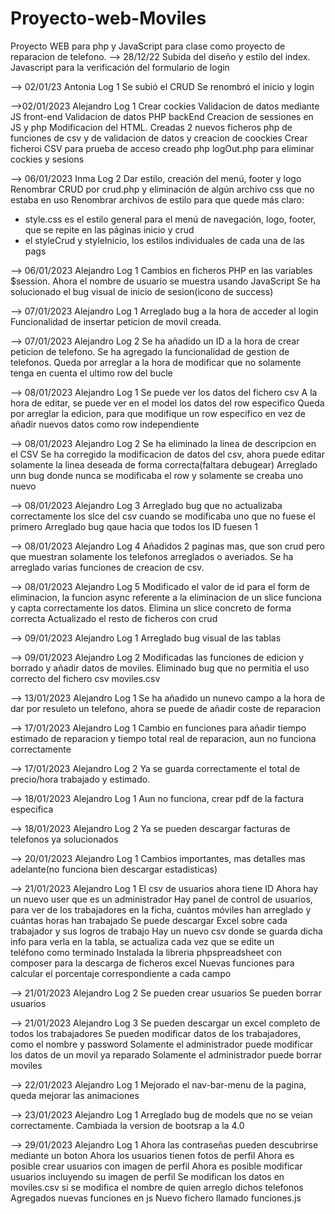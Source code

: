 # Proyecto-web-Moviles
Proyecto WEB para php y JavaScript para clase como proyecto de reparacion de telefono.
--> 28/12/22
Subida del diseño y estilo del index.
Javascript para la verificación del formulario de login

--> 02/01/23 Antonia Log 1
Se subió el CRUD
Se renombró el inicio y login

-->02/01/2023 Alejandro Log 1
Crear cockies
Validacion de datos mediante JS front-end
Validacion de datos PHP backEnd
Creacion de sessiones en JS y php
Modificacion del HTML.
Creadas 2 nuevos ficheros php de funciones de csv y de validacion de datos y creacion de coockies
Crear ficheroi CSV para prueba de acceso
creado php logOut.php para eliminar cockies y sesions

--> 06/01/2023 Inma Log 2
Dar estilo, creación del menú, footer y logo
Renombrar CRUD por crud.php y eliminación de algún archivo css que no estaba en uso
Renombrar archivos de estilo para que quede más claro:
- style.css es el estilo general para el menú de navegación, logo, footer, que se repite en las páginas inicio y crud
- el styleCrud y styleInicio, los estilos individuales de cada una de las pags

--> 06/01/2023 Alejandro Log 1
Cambios en ficheros PHP en las variables $session.
Ahora el nombre de usuario se muestra usando JavaScript
Se ha solucionado el bug visual de inicio de sesion(icono de success)

--> 07/01/2023 Alejandro Log 1
Arreglado bug a la hora de acceder al login
Funcionalidad de insertar peticion de movil creada.

--> 07/01/2023 Alejandro Log 2
Se ha añadido un ID a la hora de crear peticion de telefono.
Se ha agregado la funcionalidad de gestion de telefonos.
Queda por arreglar a la hora de modificar que no solamente tenga en cuenta el ultimo row del bucle

--> 08/01/2023 Alejandro Log 1
Se puede ver los datos del fichero csv
A la hora de editar, se puede ver en el model los datos del row especifico
Queda por arreglar la edicion, para que modifique un row especifico en vez de añadir nuevos datos como row independiente

--> 08/01/2023 Alejandro Log 2
Se ha eliminado la linea de descripcion en el CSV
Se ha corregido la modificacion de datos del csv, ahora puede editar solamente la linea deseada de forma correcta(faltara debugear)
Arreglado unn bug donde nunca se modificaba el row y solamente se creaba uno nuevo

--> 08/01/2023 Alejandro Log 3
Arreglado bug que no actualizaba correctamente los slce del csv cuando se modificaba uno que no fuese el primero
Arreglado bug qaue hacia que todos los ID fuesen 1

--> 08/01/2023 Alejandro Log 4
Añadidos 2 paginas mas, que son crud pero que muestran solamente los telefonos arreglados o averiados.
Se ha arreglado varias funciones de creacion de csv.

--> 08/01/2023 Alejandro Log 5
Modificado el valor de id para el form de eliminacion, la funcion async referente a la eliminacion de un slice funciona y capta correctamente los datos.
Elimina un slice concreto de forma correcta
Actualizado el resto de ficheros con crud

--> 09/01/2023 Alejandro Log 1
Arreglado bug visual de las tablas

--> 09/01/2023 Alejandro Log 2
Modificadas las funciones de edicion y borrado y añadir datos de moviles.
Eliminado bug que no permitia el uso correcto del fichero csv moviles.csv

--> 13/01/2023 Alejandro Log 1
Se ha añadido un nunevo campo a la hora de dar por resuleto un telefono, ahora se puede de añadir coste de reparacion

--> 17/01/2023 Alejandro Log 1
Cambio en funciones para añadir tiempo estimado de reparacion y tiempo total real de reparacion, aun no funciona correctamente

--> 17/01/2023 Alejandro Log 2
Ya se guarda correctamente el total de precio/hora trabajado y estimado.

--> 18/01/2023 Alejandro Log 1
Aun no funciona, crear pdf de la factura especifica

--> 18/01/2023 Alejandro Log 2
Ya se pueden descargar facturas de telefonos ya solucionados

--> 20/01/2023 Alejandro Log 1
Cambios importantes, mas detalles mas adelante(no funciona bien descargar estadisticas)

--> 21/01/2023 Alejandro Log 1
El csv de usuarios ahora tiene ID
Ahora hay un nuevo user que es un administrador
Hay panel de control de usuarios, para ver de los trabajadores en la ficha, cuántos móviles han arreglado y cuántas horas han trabajado
Se puede descargar Excel sobre cada trabajador y sus logros de trabajo
Hay un nuevo csv donde se guarda dicha info para verla en la tabla, se actualiza cada vez que se edite un teléfono como terminado
Instalada la libreria phpspreadsheet con composer para la descarga de ficheros excel
Nuevas funciones para calcular el porcentaje correspondiente a cada campo

--> 21/01/2023 Alejandro Log 2
Se pueden crear usuarios
Se pueden borrar usuarios

--> 21/01/2023 Alejandro Log 3
Se pueden descargar un excel completo de todos los trabajadores
Se pueden modificar datos de los trabajadores, como el nombre y password
Solamente el administrador puede modificar los datos de un movil ya reparado
Solamente el administrador puede borrar moviles

--> 22/01/2023 Alejandro Log 1
Mejorado el nav-bar-menu de la pagina, queda mejorar las animaciones

--> 23/01/2023 Alejandro Log 1
Arreglado bug de models que no se veian correctamente.
Cambiada la version de bootsrap a la 4.0

--> 29/01/2023 Alejandro Log 1
Ahora las contraseñas pueden descubrirse mediante un boton
Ahora los usuarios tienen fotos de perfil
Ahora es posible crear usuarios con imagen de perfil
Ahora es posible modificar usuarios incluyendo su imagen de perfil
Se modifican los datos en moviles.csv si se modifica el nombre de quien arreglo dichos telefonos
Agregados nuevas funciones en js
Nuevo fichero llamado funciones.js





